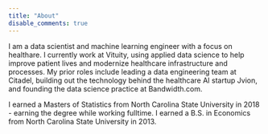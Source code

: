 ```yaml
---
title: "About"
disable_comments: true
---
```


I am a data scientist and machine learning engineer with a focus on healthare. I currently work at Vituity, using applied data science to help improve patient lives and modernize healthcare infrastructure and processes. My prior roles include leading a data engineering team at Citadel, building out the technology behind the healthcare AI startup Jvion, and founding the data science practice at Bandwidth.com.

I earned a Masters of Statistics from North Carolina State University in 2018 - earning the degree while working fulltime. I earned a B.S. in Economics from North Carolina State University in 2013.